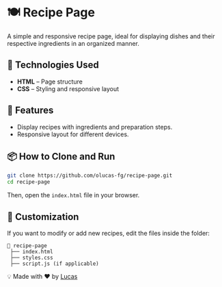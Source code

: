 # 🍽 Recipe Page

A simple and responsive recipe page, ideal for displaying dishes and their respective ingredients in an organized manner.

## 🚀 Technologies Used

- **HTML** – Page structure
- **CSS** – Styling and responsive layout

## 🎯 Features

- Display recipes with ingredients and preparation steps.
- Responsive layout for different devices.

## 📦 How to Clone and Run

```bash
git clone https://github.com/olucas-fg/recipe-page.git
cd recipe-page
```

Then, open the `index.html` file in your browser.

## 🎨 Customization

If you want to modify or add new recipes, edit the files inside the folder:
```
📂 recipe-page
 ├── index.html
 ├── styles.css
 ├── script.js (if applicable)
```

💡 Made with ❤️ by [Lucas](https://github.com/olucas-fg)
